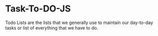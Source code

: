 # Task-To-DO-JS
Todo Lists are the lists that we generally use to maintain our day-to-day tasks or list of everything that we have to do.

